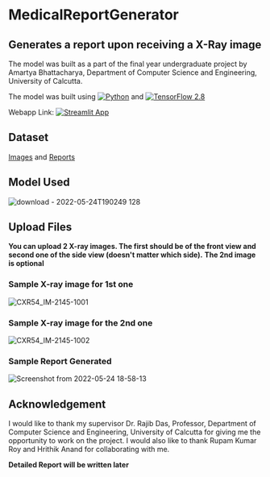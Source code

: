 # MedicalReportGenerator

## Generates a report upon receiving a X-Ray image

The model was built as a part of the final year undergraduate project by Amartya Bhattacharya, Department of Computer Science and Engineering, 
University of Calcutta.


The model was built using [![Python](https://img.shields.io/pypi/pyversions/tensorflow.svg?style=plastic)](https://badge.fury.io/py/tensorflow) and [![TensorFlow 2.8](https://img.shields.io/badge/TensorFlow-2.8-FF6F00?logo=tensorflow)](https://github.com/tensorflow/tensorflow/releases/tag/v2.8.0) 

Webapp Link:
[![Streamlit App](https://static.streamlit.io/badges/streamlit_badge_black_white.svg)](https://share.streamlit.io/amartyacodes/medicalreportgenerator/main/final.py)


## Dataset 
[Images](https://academictorrents.com/details/5a3a439df24931f410fac269b87b050203d9467d) and [Reports](https://academictorrents.com/details/66450ba52ba3f83fbf82ef9c91f2bde0e845aba9)

## Model Used
![download - 2022-05-24T190249 128](https://user-images.githubusercontent.com/44440114/170047687-a41fb8a6-a4e6-4ba4-9253-0da235e4a641.png)


## Upload Files 
**You can upload 2 X-ray images. The first should be of the front view and second one of the side view (doesn't matter which side).**
**The 2nd image is optional**

### Sample X-ray image for 1st one
![CXR54_IM-2145-1001](https://user-images.githubusercontent.com/44440114/170045262-2979f0f1-6d06-45f8-9c49-4f74f86fd164.png)
### Sample X-ray image for the 2nd one 
![CXR54_IM-2145-1002](https://user-images.githubusercontent.com/44440114/170045320-6531b1a2-30fe-4135-a06c-171af8a85c6c.png)

### Sample Report Generated 
![Screenshot from 2022-05-24 18-58-13](https://user-images.githubusercontent.com/44440114/170046711-9cf0ee0e-3a8b-4109-8e2e-2ab5b96f7de1.png)


## Acknowledgement
I would like to thank my supervisor Dr. Rajib Das, Professor, Department of Computer Science and Engineering, University of Calcutta 
for giving me the opportunity to work on the project. I would also like to thank Rupam Kumar Roy and Hrithik Anand for collaborating with me.

**Detailed Report will be written later**
